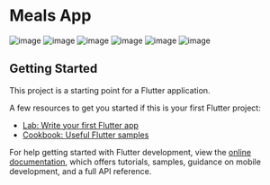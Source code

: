 # Meals App

![image](https://user-images.githubusercontent.com/53690049/153751166-1128d9ea-b1c7-4d2d-9240-f4adf1f724b6.png)
![image](https://user-images.githubusercontent.com/53690049/153751183-92d58a61-0193-41e1-9256-487275f0c18f.png)
![image](https://user-images.githubusercontent.com/53690049/153751192-c291d30e-8074-4dd0-92a7-371b377efe44.png)
![image](https://user-images.githubusercontent.com/53690049/153751198-4121b261-29c8-4778-8749-eeead05a9312.png)
![image](https://user-images.githubusercontent.com/53690049/153751211-0c7894ad-f807-4e3a-94eb-256371c8bcaf.png)
![image](https://user-images.githubusercontent.com/53690049/153751226-8dc5f013-e79c-41a6-8e60-3749e49f589b.png)

## Getting Started

This project is a starting point for a Flutter application.

A few resources to get you started if this is your first Flutter project:

- [Lab: Write your first Flutter app](https://docs.flutter.dev/get-started/codelab)
- [Cookbook: Useful Flutter samples](https://docs.flutter.dev/cookbook)

For help getting started with Flutter development, view the
[online documentation](https://docs.flutter.dev/), which offers tutorials,
samples, guidance on mobile development, and a full API reference.
